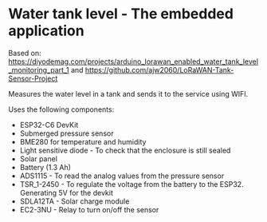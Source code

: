 # Water tank level - The embedded application

Based on: <https://diyodemag.com/projects/arduino_lorawan_enabled_water_tank_level_monitoring_part_1>
and <https://github.com/ajw2060/LoRaWAN-Tank-Sensor-Project>

Measures the water level in a tank and sends it to the service using WIFI.

Uses the following components:

* ESP32-C6 DevKit
* Submerged pressure sensor
* BME280 for temperature and humidity
* Light sensitive diode - To check that the enclosure is still sealed
* Solar panel
* Battery (1.3 Ah)
* ADS1115 - To read the analog values from the pressure sensor
* TSR_1-2450 - To regulate the voltage from the battery to the ESP32. Generating 5V for the devkit
* SDLA12TA - Solar charge module
* EC2-3NU - Relay to turn on/off the sensor
